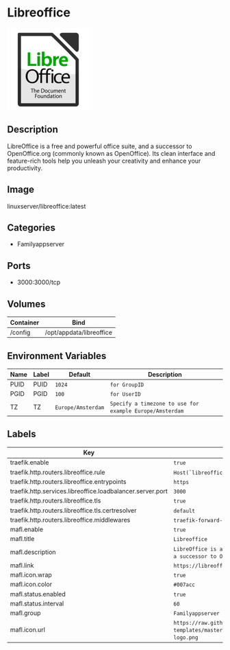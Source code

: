 # Libreoffice

![Logo](images/Libreoffice.png)

## Description
LibreOffice is a free and powerful office suite, and a successor to OpenOffice.org (commonly known as OpenOffice). Its clean interface and feature\-rich tools help you unleash your creativity and enhance your productivity.

## Image
linuxserver/libreoffice:latest

## Categories
- Familyappserver

## Ports
- 3000:3000/tcp

## Volumes
| Container | Bind |
|-----------|------|
| /config | /opt/appdata/libreoffice |

## Environment Variables
| Name | Label | Default | Description |
|------|-------|---------|-------------|
| PUID | PUID | ```1024``` | ```for GroupID``` |
| PGID | PGID | ```100``` | ```for UserID``` |
| TZ | TZ | ```Europe/Amsterdam``` | ```Specify a timezone to use for example Europe/Amsterdam``` |

## Labels
| Key | Value |
|-----|-------|
| traefik.enable | ```true``` |
| traefik.http.routers.libreoffice.rule | ```Host(`libreoffice.{$TRAEFIK_INGRESS_DOMAIN}`)``` |
| traefik.http.routers.libreoffice.entrypoints | ```https``` |
| traefik.http.services.libreoffice.loadbalancer.server.port | ```3000``` |
| traefik.http.routers.libreoffice.tls | ```true``` |
| traefik.http.routers.libreoffice.tls.certresolver | ```default``` |
| traefik.http.routers.libreoffice.middlewares | ```traefik-forward-auth``` |
| mafl.enable | ```true``` |
| mafl.title | ```Libreoffice``` |
| mafl.description | ```LibreOffice is a free and powerful office suite, and a successor to OpenOffice.``` |
| mafl.link | ```https://libreoffice.{$TRAEFIK_INGRESS_DOMAIN}``` |
| mafl.icon.wrap | ```true``` |
| mafl.icon.color | ```#007acc``` |
| mafl.status.enabled | ```true``` |
| mafl.status.interval | ```60``` |
| mafl.group | ```Familyappserver``` |
| mafl.icon.url | ```https://raw.githubusercontent.com/linuxserver/docker-templates/master/linuxserver.io/img/libreoffice-logo.png``` |

